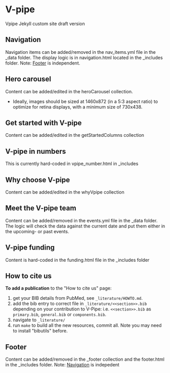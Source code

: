 # V-pipe
Vpipe Jekyll custom site draft version

## Navigation
Navigation items can be added/removed in the nav_items.yml file in the _data folder. The display logic is in navigation.html located in the _includes folder.
Note: [Footer](#footer) is independent.

## Hero carousel
Content can be added/edited in the heroCarousel collection. 
* Ideally, images should be sized at 1460x872 (in a 5:3 aspect ratio) to optimize for retina displays, with a minimum size of 730x438.

## Get started with V-pipe
Content can be added/edited in the getStartedColumns collection

## V-pipe in numbers
This is currently hard-coded in vpipe_number.html in _includes

## Why choose V-pipe
Content can be added/edited in the whyVpipe collection

## Meet the V-pipe team
Content can be added/removed in the events.yml file in the _data folder. The logic will check the data against the current date and put them either in the upcoming- or past events.

## V-pipe funding
Content is hard-coded in the funding.html file in the _includes folder

## How to cite us

**To add a publication** to the "How to cite us" page:
1) get your BIB details from PubMed, see `_literature/HOWTO.md`.
2) add the bib entry to correct file in `_literature/<<section>>.bib` depending on your contribution to V-Pipe:
i.e. `<<section>>.bib` as `primary.bib`, `general.bib` or `components.bib`.
3) navigate to `_literature/`
4) run `make` to build all the new resources, commit all.
Note you may need to install "bibutils" before.
## Footer
Content can be added/removed in the _footer collection and the footer.html in the _includes folder.
Note: [Navigation](#navigation) is indepedent
